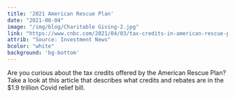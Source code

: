 ```yaml
---
title: '2021 American Rescue Plan'
date: "2021-08-04"
image: "/img/blog/Charitable Giving-2.jpg"
link: "https://www.cnbc.com/2021/04/03/tax-credits-in-american-rescue-plan.html"
attrib: "Source: Investment News"
bcolor: "white"
background: 'bg-bottom'
---
```

Are you curious about the tax credits offered by the American Rescue Plan? Take a look at this article that describes what credits and rebates are in the $1.9 trillion Covid relief bill.

